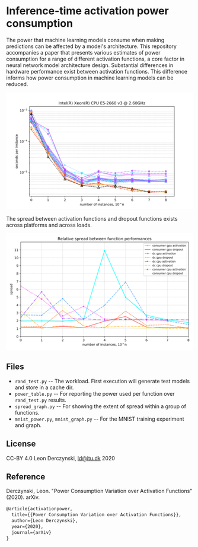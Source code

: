# Inference-time activation power consumption

The power that machine learning models consume when making predictions can be affected by a model's architecture. This repository accompanies a paper that presents various estimates of power consumption for a range of different activation functions, a core factor in neural network model architecture design. Substantial differences in hardware performance exist between activation functions. This difference informs how power consumption in machine learning models can be reduced.

![power per instance per activation function](https://github.com/leondz/inferencepower/raw/master/dc_cpu.svg)

The spread between activation functions and dropout functions exists across platforms and across loads.

![Spread in computation required per activation function](https://github.com/leondz/inferencepower/raw/master/groupspread.svg)


## Files

* `rand_test.py` -- The workload. First execution will generate test models and store in a cache dir.
* `power_table.py` -- For reporting the power used per function over `rand_test.py` results.
* `spread_graph.py` -- For showing the extent of spread within a group of functions.
* `mnist_power.py`, `mnist_graph.py` -- For the MNIST training experiment and graph.

## License

CC-BY 4.0 Leon Derczynski, ld@itu.dk 2020

## Reference

Derczynski, Leon. "Power Consumption Variation over Activation Functions" (2020). arXiv.

```
@article{activationpower,
  title={{Power Consumption Variation over Activation Functions}},
  author={Leon Derczynski},
  year={2020},
  journal={arXiv}
}
```
